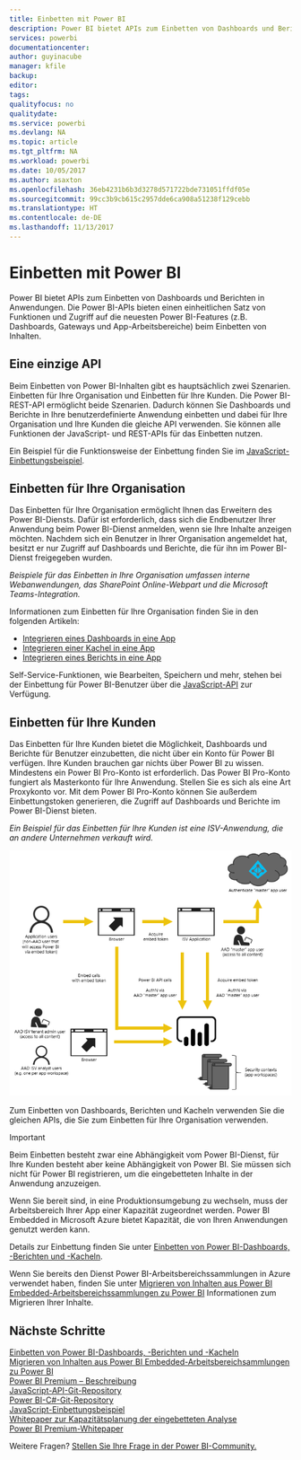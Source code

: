 ```yaml
---
title: Einbetten mit Power BI
description: Power BI bietet APIs zum Einbetten von Dashboards und Berichten in Anwendungen.
services: powerbi
documentationcenter: 
author: guyinacube
manager: kfile
backup: 
editor: 
tags: 
qualityfocus: no
qualitydate: 
ms.service: powerbi
ms.devlang: NA
ms.topic: article
ms.tgt_pltfrm: NA
ms.workload: powerbi
ms.date: 10/05/2017
ms.author: asaxton
ms.openlocfilehash: 36eb4231b6b3d3278d571722bde731051ffdf05e
ms.sourcegitcommit: 99cc3b9cb615c2957dde6ca908a51238f129cebb
ms.translationtype: HT
ms.contentlocale: de-DE
ms.lasthandoff: 11/13/2017
---
```

# <a name="embedding-with-power-bi"></a>Einbetten mit Power BI
Power BI bietet APIs zum Einbetten von Dashboards und Berichten in Anwendungen. Die Power BI-APIs bieten einen einheitlichen Satz von Funktionen und Zugriff auf die neuesten Power BI-Features (z.B. Dashboards, Gateways und App-Arbeitsbereiche) beim Einbetten von Inhalten.

## <a name="a-single-api"></a>Eine einzige API
Beim Einbetten von Power BI-Inhalten gibt es hauptsächlich zwei Szenarien. Einbetten für Ihre Organisation und Einbetten für Ihre Kunden. Die Power BI-REST-API ermöglicht beide Szenarien. Dadurch können Sie Dashboards und Berichte in Ihre benutzerdefinierte Anwendung einbetten und dabei für Ihre Organisation und Ihre Kunden die gleiche API verwenden. Sie können alle Funktionen der JavaScript- und REST-APIs für das Einbetten nutzen.

Ein Beispiel für die Funktionsweise der Einbettung finden Sie im [JavaScript-Einbettungsbeispiel](https://microsoft.github.io/PowerBI-JavaScript/demo/).

## <a name="embedding-for-your-organization"></a>Einbetten für Ihre Organisation
Das Einbetten für Ihre Organisation ermöglicht Ihnen das Erweitern des Power BI-Diensts. Dafür ist erforderlich, dass sich die Endbenutzer Ihrer Anwendung beim Power BI-Dienst anmelden, wenn sie Ihre Inhalte anzeigen möchten. Nachdem sich ein Benutzer in Ihrer Organisation angemeldet hat, besitzt er nur Zugriff auf Dashboards und Berichte, die für ihn im Power BI-Dienst freigegeben wurden. 

*Beispiele für das Einbetten in Ihre Organisation umfassen interne Webanwendungen, das SharePoint Online-Webpart und die Microsoft Teams-Integration.*

Informationen zum Einbetten für Ihre Organisation finden Sie in den folgenden Artikeln:

* [Integrieren eines Dashboards in eine App](integrate-dashboard.md)
* [Integrieren einer Kachel in eine App](integrate-tile.md)
* [Integrieren eines Berichts in eine App](integrate-report.md)

Self-Service-Funktionen, wie Bearbeiten, Speichern und mehr, stehen bei der Einbettung für Power BI-Benutzer über die [JavaScript-API](https://github.com/Microsoft/PowerBI-JavaScript) zur Verfügung.

## <a name="embedding-for-your-customers"></a>Einbetten für Ihre Kunden
Das Einbetten für Ihre Kunden bietet die Möglichkeit, Dashboards und Berichte für Benutzer einzubetten, die nicht über ein Konto für Power BI verfügen. Ihre Kunden brauchen gar nichts über Power BI zu wissen. Mindestens ein Power BI Pro-Konto ist erforderlich. Das Power BI Pro-Konto fungiert als Masterkonto für Ihre Anwendung. Stellen Sie es sich als eine Art Proxykonto vor. Mit dem Power BI Pro-Konto können Sie außerdem Einbettungstoken generieren, die Zugriff auf Dashboards und Berichte im Power BI-Dienst bieten. 

*Ein Beispiel für das Einbetten für Ihre Kunden ist eine ISV-Anwendung, die an andere Unternehmen verkauft wird.*

![Flussdiagramm des Einbettens für Ihre Kunden](media/embedding/powerbi-embed-flow.png)

Zum Einbetten von Dashboards, Berichten und Kacheln verwenden Sie die gleichen APIs, die Sie zum Einbetten für Ihre Organisation verwenden.

> [!IMPORTANT]
> Beim Einbetten besteht zwar eine Abhängigkeit vom Power BI-Dienst, für Ihre Kunden besteht aber keine Abhängigkeit von Power BI. Sie müssen sich nicht für Power BI registrieren, um die eingebetteten Inhalte in der Anwendung anzuzeigen.
> 
> 

Wenn Sie bereit sind, in eine Produktionsumgebung zu wechseln, muss der Arbeitsbereich Ihrer App einer Kapazität zugeordnet werden. Power BI Embedded in Microsoft Azure bietet Kapazität, die von Ihren Anwendungen genutzt werden kann.

Details zur Einbettung finden Sie unter [Einbetten von Power BI-Dashboards, -Berichten und -Kacheln](embedding-content.md).

Wenn Sie bereits den Dienst Power BI-Arbeitsbereichssammlungen in Azure verwendet haben, finden Sie unter [Migrieren von Inhalten aus Power BI Embedded-Arbeitsbereichssammlungen zu Power BI](migrate-from-powerbi-embedded.md) Informationen zum Migrieren Ihrer Inhalte.

## <a name="next-steps"></a>Nächste Schritte
[Einbetten von Power BI-Dashboards, -Berichten und -Kacheln](embedding-content.md)  
[Migrieren von Inhalten aus Power BI Embedded-Arbeitsbereichsammlungen zu Power BI](migrate-from-powerbi-embedded.md)  
[Power BI Premium – Beschreibung](../service-premium.md)  
[JavaScript-API-Git-Repository](https://github.com/Microsoft/PowerBI-JavaScript)  
[Power BI-C#-Git-Repository](https://github.com/Microsoft/PowerBI-CSharp)  
[JavaScript-Einbettungsbeispiel](https://microsoft.github.io/PowerBI-JavaScript/demo/)  
[Whitepaper zur Kapazitätsplanung der eingebetteten Analyse](https://aka.ms/pbiewhitepaper)  
[Power BI Premium-Whitepaper](https://aka.ms/pbipremiumwhitepaper)  

Weitere Fragen? [Stellen Sie Ihre Frage in der Power BI-Community.](http://community.powerbi.com/)

